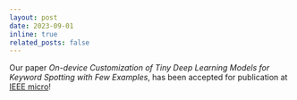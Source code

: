 ```yaml
---
layout: post
date: 2023-09-01
inline: true
related_posts: false
---
```


Our paper _On-device Customization of Tiny Deep Learning Models for Keyword Spotting with Few Examples_, has been accepted for publication at [IEEE micro](https://ieeexplore.ieee.org/abstract/document/10241972/)!

